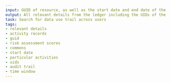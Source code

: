```yaml
---
input: GUID of resource, as well as the start date and end date of the time window of interest and elevated permissions to Commons
output: All relevant details from the ledger including the UIDs of the users who performed each activity and any updating entries to the activity records in the audit trail that contain risk assessment scores for particular activities
task: Search for data use trail across users
tags:
- relevant details
- activity records
- guid
- risk assessment scores
- commons
- start date
- particular activities
- uids
- audit trail
- time window
---
```

